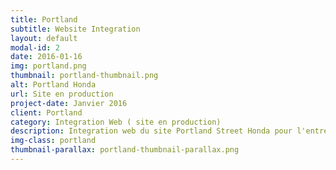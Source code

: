 ```yaml
---
title: Portland
subtitle: Website Integration
layout: default
modal-id: 2
date: 2016-01-16
img: portland.png
thumbnail: portland-thumbnail.png
alt: Portland Honda
url: Site en production
project-date: Janvier 2016
client: Portland
category: Integration Web ( site en production)
description: Integration web du site Portland Street Honda pour l'entreprise Solutions Medias 360.
img-class: portland
thumbnail-parallax: portland-thumbnail-parallax.png
---
```

